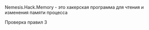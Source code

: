 Nemesis.Hack.Memory - это хакерская программа для чтения и изменения памяти процесса


Проверка правил 3